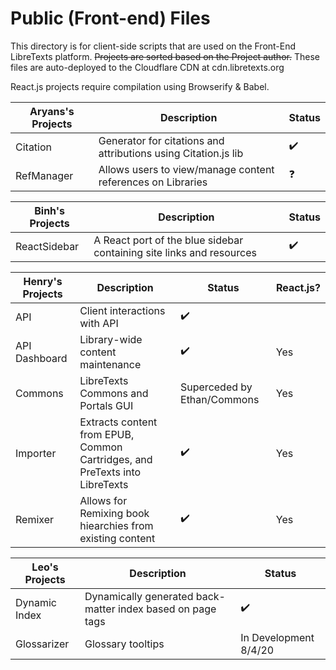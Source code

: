 Public (Front-end) Files
============
This directory is for client-side scripts that are used on the Front-End LibreTexts platform. ~~Projects are sorted based on the Project author.~~ These files are auto-deployed to the Cloudflare CDN at cdn.libretexts.org



React.js projects require compilation using Browserify & Babel.

| Aryans's Projects | Description                                                    | Status                          |
| ----------------- | -------------------------------------------------------------- | ------------------------------- |
| Citation          | Generator for citations and attributions using Citation.js lib | :heavy_check_mark:              |
| RefManager          | Allows users to view/manage content references on Libraries | :question:             |


| Binh's Projects | Description                                                          | Status             |
| --------------- | -------------------------------------------------------------------- | ------------------ |
| ReactSidebar    | A React port of the blue sidebar containing site links and resources | :heavy_check_mark: |



| Henry's Projects | Description                                                                 | Status                      | React.js? |
| ---------------- | --------------------------------------------------------------------------- | --------------------------- | --------- |
| API              | Client interactions with API                                                | :heavy_check_mark:          |           |
| API Dashboard    | Library-wide content maintenance                                            | :heavy_check_mark:          | Yes       |
| Commons          | LibreTexts Commons and Portals GUI                                          | Superceded by Ethan/Commons | Yes       |
| Importer         | Extracts content from EPUB, Common Cartridges, and PreTexts into LibreTexts | :heavy_check_mark:          | Yes       |
| Remixer          | Allows for Remixing book hiearchies from existing content                   | :heavy_check_mark:          | Yes       |

| Leo's Projects | Description                                                | Status                |
| -------------- | ---------------------------------------------------------- | --------------------- |
| Dynamic Index  | Dynamically generated back-matter index based on page tags | :heavy_check_mark:    |
| Glossarizer    | Glossary tooltips                                          | In Development 8/4/20 |
